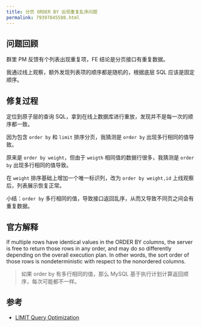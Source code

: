 ```yaml
---
title: 分页 ORDER BY 出现重复乱序问题
permalink: 79397845588.html
---
```


## 问题回顾

群里 PM 反馈有个列表出现重复项，FE 结论是分页接口有重复数据。

我通过线上观察，额外发现列表项的顺序都是随机的，根据底层 SQL 应该是固定顺序。

## 修复过程

定位到原子层的查询 SQL，拿到在线上数据库进行重放，发现并不是每一次的顺序都一致。

因为包含 `order by` 和 `limit` 排序分页，我猜测是 `order by` 出现多行相同的值导致。

原来是 `order by weight`，但由于 `weigth` 相同值的数据行很多，我猜测是 `order by` 出现多行相同的值导致。

在 `weight` 排序基础上增加一个唯一标识列，改为 `order by weight,id` 上线观察后，列表展示恢复正常。

小结：`order by` 多行相同的值，导致接口返回乱序，从而又导致不同页之间会有重复数据。

## 官方解释

If multiple rows have identical values in the ORDER BY columns, the server is free to return those rows in any order, and may do so differently depending on the overall execution plan. In other words, the sort order of those rows is nondeterministic with respect to the nonordered columns.

> 如果 order by 有多行相同的值，那么 MySQL 基于执行计划计算返回顺序，每次可能都不一样。

## 参考

- [LIMIT Query Optimization](https://dev.mysql.com/doc/refman/8.0/en/limit-optimization.html)
